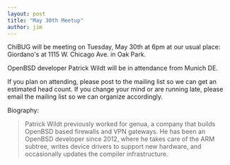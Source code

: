 ```yaml
---
layout: post
title: "May 30th Meetup"
author: jim
---
```

ChiBUG will be meeting on Tuesday, May 30th at 6pm at our usual place:
Giordano's at 1115 W. Chicago Ave. in Oak Park. 

OpenBSD developer Patrick Wildt will be in attendance from Munich DE.

If you plan on attending, please post to the mailing list so we can get an estimated head count. If you change your mind or are running late, please email the mailing list so we can organize accordingly.

Biography: 
> Patrick Wildt previously worked for genua, a company that builds OpenBSD based firewalls and VPN gateways. He has been an OpenBSD developer since 2012, where he takes care of the ARM subtree, writes device drivers to support new hardware, and occasionally updates the compiler infrastructure.


